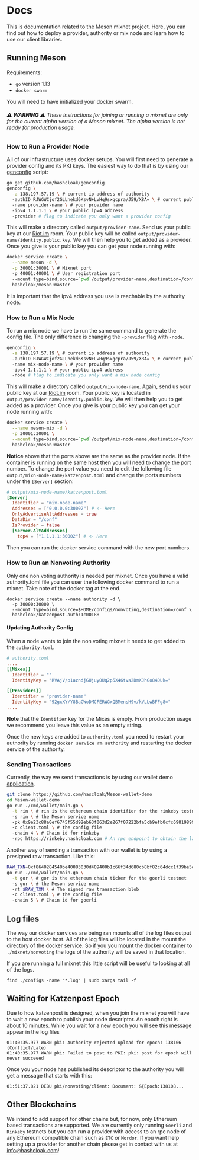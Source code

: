 # Docs
This is documentation related to the Meson mixnet project. Here, you can find out how to deploy a provider, authority or mix node and learn how to use our client libraries.


## Running Meson

Requirements:

- `go` version 1.13
- `docker swarm`

You will need to have initialized your docker swarm.

###### __⚠️ WARNING ⚠️__ These instructions for joining or running a mixnet are only for the current alpha version of a Meson mixnet. The alpha version is not ready for production usage.


### How to Run a Provider Node

All of our infrastructure uses docker setups. You will first need to generate a provider config and its PKI keys. The easiest way to do that is by using our [genconfig](https://github.com/hashcloak/genconfig/#genconfig) script:

```bash
go get github.com/hashcloak/genconfig
genconfig \
  -a 138.197.57.19 \ # current ip address of authority
  -authID RJWGWCjof2GLLhekd6KsvN+LvHq9sxgcpra/J59/X8A= \ # current public key of authority
  -name provider-name \ # your provider name
  -ipv4 1.1.1.1 \ # your public ipv4 address
  -provider # flag to indicate you only want a provider config
```

This will make a directory called `output/provider-name`. Send us your public key at our [Riot.im](https://riot.im/app/#/room/#hashcloak:matrix.org) room. Your public key will be called `output/provider-name/identity.public.key`. We will then help you to get added as a provider. Once you give is your public key you can get your node running with:

```bash
docker service create \
  --name meson -d \
  -p 30001:30001 \ # Mixnet port
  -p 40001:40001 \ # User registration port
  --mount type=bind,source=`pwd`/output/provider-name,destination=/conf \
  hashcloak/meson:master
```

It is important that the ipv4 address you use is reachable by the authority node.

### How to Run a Mix Node

To run a mix node we have to run the same command to generate the config file. The only difference is changing the `-provider` flag with `-node`.

```bash
genconfig \
  -a 138.197.57.19 \ # current ip address of authority
  -authID RJWGWCjof2GLLhekd6KsvN+LvHq9sxgcpra/J59/X8A= \ # current public key of authority
  -name mix-node-name \ # your provider name
  -ipv4 1.1.1.1 \ # your public ipv4 address
  -node # flag to indicate you only want a mix node config
```

This will make a directory called `output/mix-node-name`. Again, send us your public key at our [Riot.im](https://riot.im/app/#/room/#hashcloak:matrix.org) room. Your public key is located in `output/provider-name/identity.public.key`. We will then help you to get added as a provider. Once you give is your public key you can get your node running with:


```bash
docker service create \
  --name meson-mix -d \
  -p 30001:30001 \
  --mount type=bind,source=`pwd`/output/mix-node-name,destination=/conf \
  hashcloak/meson:master
```

__Notice__ above that the ports above are the same as the provider node. If the container is running on the same host then you will need to change the port number. To change the port value you need to edit the following file `output/mixn-node-name/katzenpost.toml` and change the ports numbers under the `[Server]` section:

```toml
# output/mix-node-name/katzenpost.toml
[Server]
  Identifier = "mix-node-name"
  Addresses = ["0.0.0.0:30002"] # <- Here
  OnlyAdvertiseAltAddresses = true
  DataDir = "/conf"
  IsProvider = false
  [Server.AltAddresses]
    tcp4 = ["1.1.1.1:30002"] # <- Here
```

Then you can run the docker service command with the new port numbers.


### How to Run an Nonvoting Authority

Only one non voting authority is needed per mixnet. Once you have a valid authority.toml file you can user the following docker command to run a mixnet. Take note of the docker tag at the end.

```
docker service create --name authority -d \
  -p 30000:30000 \
  --mount type=bind,source=$HOME/configs/nonvoting,destination=/conf \
  hashcloak/katzenpost-auth:1c00188
```

#### Updating Authority Config

When a node wants to join the non voting mixnet it needs to get added to the `authority.toml`.

```toml
# authority.toml
....
[[Mixes]]
  Identifier = ""
  IdentityKey = "RVAjV/p1azndjGUjuyOUq2p5X46tva2DmXJhGo84DUk="

[[Providers]]
  Identifier = "provider-name"
  IdentityKey = "92gxXY/Y8BaCWoDMCFERWGxQBMensH9v/kVLLwBFFg8="
....
```

__Note__ that the `Identifier` key for the Mixes is empty. From production usage we recommend you leave this value as an empty string.

Once the new keys are added to `authority.toml` you need to restart your authority by running `docker service rm authority` and restarting the docker service of the authority.

### Sending Transactions

Currently, the way we send transactions is by using our wallet demo [application](https://github.com/hashcloak/Meson-wallet-demo).

```bash
git clone https://github.com/hascloak/Meson-wallet-demo
cd Meson-wallet-demo
go run ./cmd/wallet/main.go \
  -t rin \ # rin is the ethereum chain identifier for the rinkeby testnet
  -s rin \ # the Meson service name
  -pk 0x9e23c88a0ef6745f55d92eb63f063d2e267f07222bfa5cb9efb0cfc698198997 \ # the private key 
  -c client.toml \ # the config file
  -chain 4 \ # Chain id for rinkeby
  -rpc https://rinkeby.hashcloak.com # An rpc endpoint to obtain the latest nonce count and gas price. Only necessary when using a private key.
```

Another way of sending a transaction with our wallet is by using a presigned raw transaction. Like this:

```bash
RAW_TXN=0xf8640284540be40083030d409400b1c66f34d680cb8bf82c64dcc1f39be5d6e77501802ca0c434f4d4b894b7cce2d880c250f7a67e4ef64cf0a921e3e4859219dff7b086fda0375a6195e221be77afda1d7c9e7d91bf39845065e9c56f7b5154e077a1ef8a77
go run ./cmd/wallet/main.go \
  -t gor \ # gor is the ethereum chain ticker for the goerli testnet
  -s gor \ # the Meson service name
  -rt $RAW_TXN \ # The signed raw transaction blob
  -c client.toml \ # the config file
  -chain 5 \ # Chain id for goerli
```

## Log files

The way our docker services are being ran mounts all of the log files output to the host docker host. All of the log files will be located in the mount the directory of the docker service. So if you you mount the docker container to `./mixnet/nonvoting` the logs of the authority will be saved in that location.

If you are running a full mixnet this little script will be useful to looking at all of the logs.

```
find ./configs -name "*.log" | sudo xargs tail -f
```

## Waiting for Katzenpost Epoch

Due to how katzenpost is designed, when you join the mixnet you will have to wait a new epoch to publish your node descriptor. An epoch right is about 10 minutes. While you wait for a new epoch you will see this message appear in the log files

```
01:40:35.977 WARN pki: Authority rejected upload for epoch: 138106 (Conflict/Late)
01:40:35.977 WARN pki: Failed to post to PKI: pki: post for epoch will never succeeed
```


Once you your node has published its descriptor to the authority you will get a message that starts with this:

```
01:51:37.821 DEBU pki/nonvoting/client: Document: &{Epoch:138108...
```

## Other Blockchains

We intend to add support for other chains but, for now, only Ethereum based transactions are supported. We are currently only running `Goerli` and `Rinkeby` testnets but you can run a provider with access to an rpc node of any Ethereum compatible chain such as `ETC` or `Mordor`. If you want help setting up a provider for another chain please get in contact with us at info@hashcloak.com!